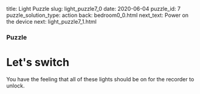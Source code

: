 title: Light Puzzle
slug: light_puzzle7_0
date: 2020-06-04
puzzle_id: 7
puzzle_solution_type: action
back: bedroom0_0.html
next_text: Power on the device
next: light_puzzle7_1.html

### Puzzle
# Let's switch


You have the feeling that all of these lights should be on for the recorder to unlock.